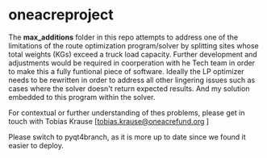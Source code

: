 # oneacreproject

The **max_additions** folder in this repo attempts to address one of the limitations of the route optimization program/solver by splitting sites whose total weights (KGs) exceed a truck load capacity. Further development and adjustments would be required in coorperation with he Tech team in order to make this a fully funtional piece of software. Ideally the LP optimizer needs to be rewritten in order to address all other lingering issues such as cases where the solver doesn't return expected results. And my solution embedded to this program within the solver.

For contextual or further understanding of thes problems, please get in touch with Tobias Krause [tobias.krause@oneacrefund.org ]

Please switch to pyqt4branch, as it is more up to date since we found it easier to deploy.
